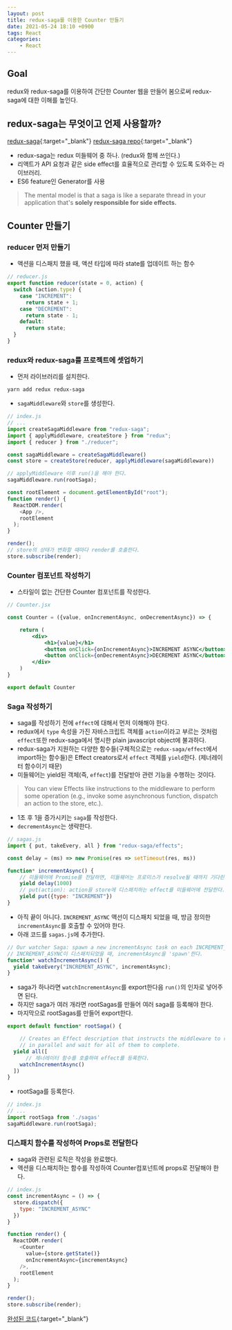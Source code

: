 ```yaml
---
layout: post
title: redux-saga를 이용한 Counter 만들기
date: 2021-05-24 18:10 +0900
tags: React
categories:
    - React
---
```


## Goal

redux와 redux-saga를 이용하여 간단한 Counter 웹을 만들어 봄으로써 redux-saga에 대한 이해를 높인다.

## redux-saga는 무엇이고 언제 사용할까?

[redux-saga](https://redux-saga.js.org/){:target="_blank"}
[redux-saga repo](https://github.com/redux-saga/redux-saga){:target="_blank"}

- redux-saga는 redux 미들웨어 중 하나. (redux와 함께 쓰인다.)
- 리액트가 API 요청과 같은 side effect를 효율적으로 관리할 수 있도록 도와주는 라이브러리.
- ES6 feature인 Generator를 사용

>The mental model is that a saga is like a separate thread in your application that's **solely responsible for side effects.**

## Counter 만들기

### reducer 먼저 만들기

- 액션을 디스패치 했을 때, 액션 타입에 따라 state를 업데이트 하는 함수

```js
// reducer.js
export function reducer(state = 0, action) {
  switch (action.type) {
    case "INCREMENT":
      return state + 1;
    case "DECREMENT":
      return state - 1;
    default:
      return state;
  }
}
```

### redux와 redux-saga를 프로젝트에 셋업하기

- 먼저 라이브러리를 설치한다.

```shell
yarn add redux redux-saga
```

- `sagaMiddleware`와 `store`를 생성한다.

```js
// index.js
// ...
import createSagaMiddleware from "redux-saga";
import { applyMiddleware, createStore } from "redux";
import { reducer } from "./reducer";

const sagaMiddleware = createSagaMiddleware()
const store = createStore(reducer, applyMiddleware(sagaMiddleware))

// applyMiddleware 이후 run()을 해야 한다.
sagaMiddleware.run(rootSaga);

const rootElement = document.getElementById("root");
function render() {
  ReactDOM.render(
    <App />,
    rootElement
  );
}

render();
// store의 상태가 변화할 때마다 render를 호출한다.
store.subscribe(render);
```

### Counter 컴포넌트 작성하기

- 스타일이 없는 간단한 Counter 컴포넌트를 작성한다.

```jsx
// Counter.jsx

const Counter = ({value, onIncrementAsync, onDecrementAsync}) => {

    return (
        <div>
            <h1>{value}</h1>
            <button onClick={onIncrementAsync}>INCREMENT ASYNC</button>
            <button onClick={onDecrementAsync}>DECREMENT ASYNC</button>
        </div>
    )
}

export default Counter

```

### Saga 작성하기

- saga를 작성하기 전에 `effect`에 대해서 먼저 이해해야 한다.
- redux에서 `type` 속성을 가진 자바스크립트 객체를 `action`이라고 부르는 것처럼 `effect`또한 redux-saga에서 명시한 plain javascript object에 불과하다.
- redux-saga가 지원하는 다양한 함수들(구체적으로는 `redux-saga/effect`에서 import하는 함수들)은 Effect creators로서 `effect` 객체를 `yield`한다. (제너레이터 함수이기 때문)
- 미들웨어는 yield된 객체(즉, `effect`)를 전달받아 관련 기능을 수행하는 것이다.

>You can view Effects like instructions to the middleware to perform some operation (e.g., invoke some asynchronous function, dispatch an action to the store, etc.).

- 1초 후 1을 증가시키는 `saga`를 작성한다.
- `decrementAsync`는 생략한다.

```js
// sagas.js
import { put, takeEvery, all } from "redux-saga/effects";

const delay = (ms) => new Promise(res => setTimeout(res, ms))

function* incrementAsync() {
    // 미들웨어에 Promise를 전달하면, 미들웨어는 프로미스가 resolve될 때까지 기다린다.
    yield delay(1000)
    // put(action): action을 store에 디스패치하는 effect를 미들웨어에 전달한다.
    yield put({type: "INCREMENT"})
}
```

- 아직 끝이 아니다. `INCREMENT_ASYNC` 액선이 디스패치 되었을 때, 방금 정의한 `incrementAsync`를 호출할 수 있어야 한다.
- 아래 코드를 `sagas.js`에 추가한다.

```js
// Our watcher Saga: spawn a new incrementAsync task on each INCREMENT_ASYNC
// INCREMENT_ASYNC이 디스패치되었을 때, incrementAsync을 'spawn'한다.
function* watchIncrementAsync() {
  yield takeEvery("INCREMENT_ASYNC", incrementAsync);
}
```

- saga가 하나라면 `watchIncrementAsync`를 export한다음 `run()`의 인자로 넣어주면 된다.
- 하지만 saga가 여러 개라면 rootSagas를 만들어 여러 saga를 등록해야 한다.
- 마지막으로 rootSagas를 만들어 export한다.

```js
export default function* rootSaga() {

    // Creates an Effect description that instructs the middleware to run multiple Effects 
    // in parallel and wait for all of them to complete.
  yield all([
      // 제너레이터 함수를 호출하여 effect를 등록한다.
    watchIncrementAsync()
  ])
}
```

- rootSaga를 등록한다.

```js
// index.js
// ...
import rootSaga from './sagas'
sagaMiddleware.run(rootSaga);
```

### 디스패치 함수를 작성하여 Props로 전달한다

- saga와 관련된 로직은 작성을 완료했다.
- 액션을 디스패치하는 함수를 작성하여 Counter컴포넌트에 props로 전달해야 한다.

```js
// index.js
const incrementAsync = () => {
  store.dispatch({
    type: "INCREMENT_ASYNC"
  })
}

function render() {
  ReactDOM.render(
    <Counter
      value={store.getState()}
      onIncrementAsync={incrementAsync}
    />,
    rootElement
  );
}

render();
store.subscribe(render);

```

[완성된 코드](https://codesandbox.io/s/happy-field-oydsk?file=/src/index.js){:target="_blank"}
